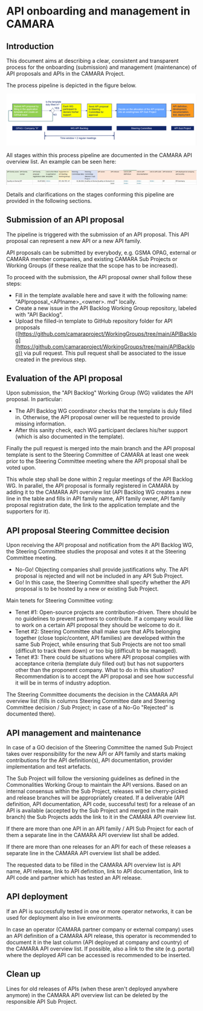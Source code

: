 # API onboarding and management in CAMARA

## Introduction

This document aims at describing a clear, consistent and transparent process for the onboarding (submission) and management (maintenance) of API proposals and APIs in the CAMARA Project.

The process pipeline is depicted in the figure below.

![API process pipeline](ressources/API_process_pipeline.png)

All stages within this process pipeline are documented in the CAMARA API overview list. An example can be seen here:

![API process pipeline](ressources/API_overview_list.png)

Details and clarifications on the stages conforming this pipeline are provided in the following sections.

## Submission of an API proposal

The pipeline is triggered with the submission of an API proposal. This API proposal can represent a new API or a new API family.

API proposals can be submitted by everybody, e.g. GSMA OPAG, external or CAMARA member companies, and existing CAMARA Sub Projects or Working Groups (if these realize that the scope has to be increased).

To proceed with the submission, the API proposal owner shall follow these steps:

- Fill in the template available here and save it with the following name: "APIproposal\_\<APIname\>\_\<owner\>. md" locally.
- Create a new issue in the API Backlog Working Group repository, labeled with "API Backlog".
- Upload the filled-in template to GitHub repository folder for API proposals ([https://github.com/camaraproject/WorkingGroups/tree/main/APIBacklog](https://github.com/camaraproject/WorkingGroups/tree/main/APIBacklog)) via pull request. This pull request shall be associated to the issue created in the previous step.

## Evaluation of the API proposal

Upon submission, the "API Backlog" Working Group (WG) validates the API proposal. In particular:

- The API Backlog WG coordinator checks that the template is duly filled in. Otherwise, the API proposal owner will be requested to provide missing information.
- After this sanity check, each WG participant declares his/her support (which is also documented in the template).

Finally the pull request is merged into the main branch and the API proposal template is sent to the Steering Committee of CAMARA at least one week prior to the Steering Committee meeting where the API proposal shall be voted upon.

This whole step shall be done within 2 regular meetings of the API Backlog WG. In parallel, the API proposal is formally registered in CAMARA by adding it to the CAMARA API overview list (API Backlog WG creates a new line in the table and fills in API family name, API family owner, API family proposal registration date, the link to the application template and the supporters for it).

## API proposal Steering Committee decision

Upon receiving the API proposal and notification from the API Backlog WG, the Steering Committee studies the proposal and votes it at the Steering Committee meeting.

- No-Go! Objecting companies shall provide justifications why. The API proposal is rejected and will not be included in any API Sub Project.
- Go! In this case, the Steering Committee shall specify whether the API proposal is to be hosted by a new or existing Sub Project.

Main tenets for Steering Committee voting:

- Tenet #1: Open-source projects are contribution-driven. There should be no guidelines to prevent partners to contribute. If a company would like to work on a certain API proposal they should be welcome to do it.
- Tenet #2: Steering Committee shall make sure that APIs belonging together (close topic/content, API families) are developed within the same Sub Project, while ensuring that Sub Projects are not too small (difficult to track them down) or too big (difficult to be managed).
- Tenet #3: There could be situations where API proposal complies with acceptance criteria (template duly filled out) but has not supporters other than the proponent company. What to do in this situation? Recommendation is to accept the API proposal and see how successful it will be in terms of industry adoption.

The Steering Committee documents the decision in the CAMARA API overview list (fills in columns Steering Committee date and Steering Committee decision / Sub Project; in case of a No-Go "Rejected" is documented there).

## API management and maintenance

In case of a GO decision of the Steering Committee the named Sub Project takes over responsibility for the new API or API family and starts making contributions for the API definition(s), API documentation, provider implementation and test artefacts.

The Sub Project will follow the versioning guidelines as defined in the Commonalities Working Group to maintain the API versions. Based on an internal consensus within the Sub Project, releases will be cherry-picked and release branches will be appropriately created. If a deliverable (API definition, API documentation, API code, successful test) for a release of an API is available (accepted by the Sub Project and merged in the main branch) the Sub Projects adds the link to it in the CAMARA API overview list.

If there are more than one API in an API family / API Sub Project for each of them a separate line in the CAMARA API overview list shall be added.

If there are more than one releases for an API for each of these releases a separate line in the CAMARA API overview list shall be added.

The requested data to be filled in the CAMARA API overview list is API name, API release, link to API definition, link to API documentation, link to API code and partner which has tested an API release.

## API deployment

If an API is successfully tested in one or more operator networks, it can be used for deployment also in live environments.

In case an operator (CAMARA partner company or external company) uses an API definition of a CAMARA API release, this operator is recommended to document it in the last column (API deployed at company and country) of the CAMARA API overview list. If possible, also a link to the site (e.g. portal) where the deployed API can be accessed is recommended to be inserted.

## Clean up

Lines for old releases of APIs (when these aren't deployed anywhere anymore) in the CAMARA API overview list can be deleted by the responsible API Sub Project.

